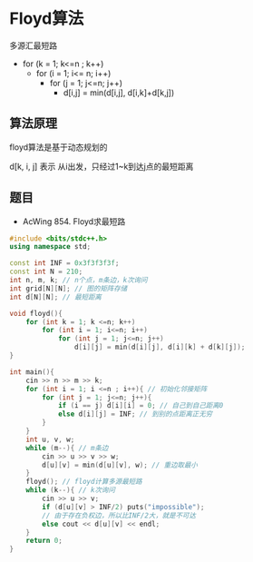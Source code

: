 # Floyd算法

多源汇最短路

- for (k = 1; k<=n ; k++)
  - for (i = 1; i<= n; i++)
    - for (j = 1; j<=n; j++)
      - d[i,j] = min(d[i,j], d[i,k]+d[k,j]) 

## 算法原理

floyd算法是基于动态规划的

d[k, i, j] 表示 从i出发，只经过1~k到达j点的最短距离

## 题目

- AcWing 854. Floyd求最短路


```cpp
#include <bits/stdc++.h>
using namespace std;

const int INF = 0x3f3f3f3f;
const int N = 210;
int n, m, k; // n个点，m条边，k次询问
int grid[N][N]; // 图的矩阵存储
int d[N][N]; // 最短距离

void floyd(){
    for (int k = 1; k <=n; k++)
        for (int i = 1; i<=n; i++)
            for (int j = 1; j<=n; j++)
                d[i][j] = min(d[i][j], d[i][k] + d[k][j]);
}

int main(){
    cin >> n >> m >> k;
    for (int i = 1; i <=n ; i++){ // 初始化邻接矩阵
        for (int j = 1; j<=n; j++){
            if (i == j) d[i][i] = 0; // 自己到自己距离0
            else d[i][j] = INF; // 到别的点距离正无穷
        }
    }
    int u, v, w;
    while (m--){ // m条边
        cin >> u >> v >> w;
        d[u][v] = min(d[u][v], w); // 重边取最小
    }
    floyd(); // floyd计算多源最短路
    while (k--){ // k次询问
        cin >> u >> v;
        if (d[u][v] > INF/2) puts("impossible");
        // 由于存在负权边，所以比INF/2大，就是不可达
        else cout << d[u][v] << endl;
    }
    return 0;
}
```